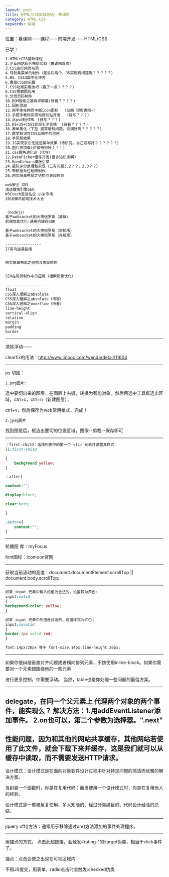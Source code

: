 ```yaml
---
layout: post
title: HTML/CSS实战总结--慕课网
category: HTML-CSS
keywords: 前端
---
```




位置：慕课网——课程——前端开发——HTML/CSS

已学：
```html
1.HTML+CSS基础课程 
2.企业网站综合布局实战（慕课网首页）
3.CSS进行网页布局
4.导航条菜单的制作（差最后两个，JS实现有问题啊？？？？？）
5.H5、CSS3扁平化博客
6.重拾CSS的乐趣
7.CSS动画实用技巧（看了一点？？？？）
8.CSS雪碧图应用
9.分页页码制作
10.DOM探索之基础详解篇(待看？？？？)
11.回到顶部
12.用字体在网页中画icon图标  （动画 很厉害哦~）
13.手把手教你实现电商网站开发  （待写？？？）
14.从psd到HTML (待写？？？)
15.H5+JS+CSS3实现七夕言情  (待看？？？？)
16.表单美化（下拉 遮罩增有问题，没调好啊？？？？？）
17.数学知识在CSS动画中的应用
18.手风琴效果
19.JS实现京东无延迟菜单效果（待研究，自己没写好？？？？？？）
20.图片预加载(讲得特别好！！！)
21.css圆角进化论（代写）
22.DatePicker组件开发(很多知识点啊)
23.Handlebars模板引擎
24.星际评分原理和实现（三有问题3.2？？，3.3？？）
25.帝都抢车位动画制作
26.网页简单布局之结构与表现原则

web安全 XSS
浅谈搜索引擎SEO
W3Ctech走进名企 小米专场
2016腾讯前端技术大会


（nodejs）
基于websocket的火拼俄罗斯（基础）
前端性能优化-通用的缓存SDK

基于websocket的火拼俄罗斯（单机版）
基于websocket的火拼俄罗斯（升级版）

----------------
IT菜鸟逆袭指南


网页简单布局之结构与表现原则


SEO在网页制作中的应用（搜索引擎优化）

-----------------
float
CSS深入理解之absolute 
CSS深入理解之absolute（待写）
CSS深入理解之overflow（待看）
line-height
vertical-align
relative
margin
padding
border
```


--------------------------------------------------------------------------------------------
清除浮动——

clearfix的用法：http://www.imooc.com/wenda/detail/11604


--------------------------------------------------------------------------
ps
切图：


	1.png图片:

选中要切出来的图层，在图层上右键，转换为智能对象。然后用选中工具框选出区域，ctrl+c，ctrl+n（新建图层），

ctrl+v，然后保存为web常用格式，完成！




	2.jpeg图片

找到图层后，框选出要切的位置区域，图像--剪裁--保存即可

--------------------------------------------------------------------------
```css
：first-child：选择列表中的第一个 <li> 元素并设置其样式：
li:first-child

{
	background:yellow;
}

：after{

content:"";

display:block;

clear:both;

}

:before{
	content:"";
}
```
--------------------------------------------------------------------------

轮播图 库：myFocus

font图标：icomoon官网


--------------------------------------------------------------------------

获取当前滚动的高度：document.documentElement.scrollTop || document.body.scrollTop;

--------------------------------------------------------------------------
```css
如果 input 元素中输入的值为合法的，设置其为黄色:
input:valid
{ 
background-color: yellow;
}

如果 input 元素中的值是非法的，设置样式为红色：
input:invalid
{ 
border:2px solid red;
}

font:14px/20px 等于 font-size:14px;line-height:20px;
```
--------------------------------------------------------------------------
  如果你很纠结垂直对齐问题或者横向排列元素，不妨使用inline-block。如果你需要对一个元素跟围绕他的一些元素

进行更多控制，你需要浮动。 当然，table也是你处理一些问题的最佳方案。

---------------------------------------------------------------------------

delegate，在同一个父元素上 代理两个对象的两个事件，能实现么？
解决方法：1.用addEventListener添加事件。
	2.on也可以，第二个参数为选择器。".next"
----------------------------------------
<script>标签放在head里面，要写在window.onload()里面，缺点是加载时间长，页面会空白。
	
放在body最后面的时候，则不用写window.onload。
---------------------------------------------
百度提供的CDN：
<script src="http://libs.baidu.com/jquery/1.11.3/jquery.min.js"></script>

性能问题，因为和其他的网站共享缓存，其他网站若使用了此文件，就会下载下来并缓存，这是我们就可以从缓存中读取，而不需要发送HTTP请求。
----------------------------------------
设计模式：设计模式是在面向对象软件设计过程中针对特定问题的简洁而优雅的解决方案。

当封装一个函数时，你是在复用代码；而当使用一个设计模式时，你是在复用他人的经验。

设计模式是一套被反复使用、多人知晓的、经过分类编目的、代码设计经验的总结。

-------------------------------------------
jquery off()方法：通常用于移除通过on()方法添加的事件处理程序。

-----------------------
用锚点的方式，<a href="#rating-1" class="star star1"></a>
点击此超链接，会触发#rating-1的:target伪类，相当于click事件了。

锚点：点击会使之出现在可视区域内

不用JS提交，用表单，radio点击时会触发:checked伪类
